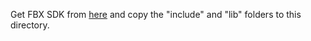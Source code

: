 Get FBX SDK from [here](https://www.autodesk.com/content/dam/autodesk/www/adn/fbx/2020-1/fbx20201_fbxsdk_vs2017_win.exe) and copy the "include" and "lib" folders to this directory.